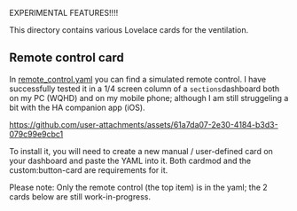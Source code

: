 
EXPERIMENTAL FEATURES!!!!


This directory contains various Lovelace cards for the ventilation.

## Remote control card

In [remote_control.yaml](./remote_control.yaml) you can find a simulated remote control. I have successfully tested it in a 1/4 screen column of a `sections`dashboard both on my PC (WQHD) and on my mobile phone; although I am still struggeling a bit with the HA companion app (iOS).

https://github.com/user-attachments/assets/61a7da07-2e30-4184-b3d3-079c99e9cbc1

To install it, you will need to create a new manual / user-defined card on your dashboard and paste the YAML into it. Both cardmod and the custom:button-card are requirements for it.

Please note: Only the remote control (the top item) is in the yaml; the 2 cards below are still work-in-progress.

